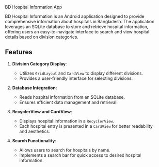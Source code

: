  BD Hospital Information App

BD Hospital Information is an Android application designed to provide comprehensive information about hospitals in Bangladesh. The application leverages an SQLite database to store and retrieve hospital information, offering users an easy-to-navigate interface to search and view hospital details based on division categories.

## Features

1. **Division Category Display**:
   - Utilizes `GridLayout` and `CardView` to display different divisions.
   - Provides a user-friendly interface for selecting divisions.

2. **Database Integration**:
   - Reads hospital information from an SQLite database.
   - Ensures efficient data management and retrieval.

3. **RecyclerView and CardView**:
   - Displays hospital information in a `RecyclerView`.
   - Each hospital entry is presented in a `CardView` for better readability and aesthetics.

4. **Search Functionality**:
   - Allows users to search for hospitals by name.
   - Implements a search bar for quick access to desired hospital information.
